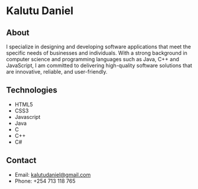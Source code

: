 # Kalutu Daniel

## About
I specialize in designing and developing software applications that meet the specific needs of businesses and individuals. With a strong background in computer science and programming languages such as Java, C++ and JavaScript, I am committed to delivering high-quality software solutions that are innovative, reliable, and user-friendly.

## Technologies
- HTML5
- CSS3
- Javascript
- Java
- C
- C++
- C#

## Contact
- Email: kalutudaniel@gmail.com
- Phone: +254 713 118 765

<!---
Kalutu/Kalutu is a ✨ special ✨ repository because its `README.md` (this file) appears on your GitHub profile.
You can click the Preview link to take a look at your changes.
--->
